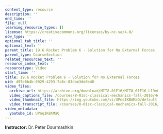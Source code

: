 ```yaml
---
content_type: resource
description: ''
end_time: ''
file: null
learning_resource_types: []
license: https://creativecommons.org/licenses/by-nc-sa/4.0/
ocw_type: ''
optional_tab_title: ''
optional_text: ''
parent_title: 19.6 Rocket Problem 6 - Solution for No External Forces
parent_type: CourseSection
related_resources_text: ''
resource_index_text: ''
resourcetype: Video
start_time: ''
title: 19.6 Rocket Problem 6 - Solution for No External Forces
uid: 497e6b4b-0029-4293-7a6c-83dae3de0e40
video_files:
  archive_url: https://archive.org/download/MIT8.01F16/MIT8_01F16_L19v06_360p.mp4
  video_captions_file: /courses/8-01sc-classical-mechanics-fall-2016/4ea324974f3d5912813df216b82550e0_UPnqIKBAMaQ.vtt
  video_thumbnail_file: https://img.youtube.com/vi/UPnqIKBAMaQ/default.jpg
  video_transcript_file: /courses/8-01sc-classical-mechanics-fall-2016/b3ef5882b548284babb9b01da66ec401_UPnqIKBAMaQ.pdf
video_metadata:
  youtube_id: UPnqIKBAMaQ
---
```


**Instructor:** Dr. Peter Dourmashkin

